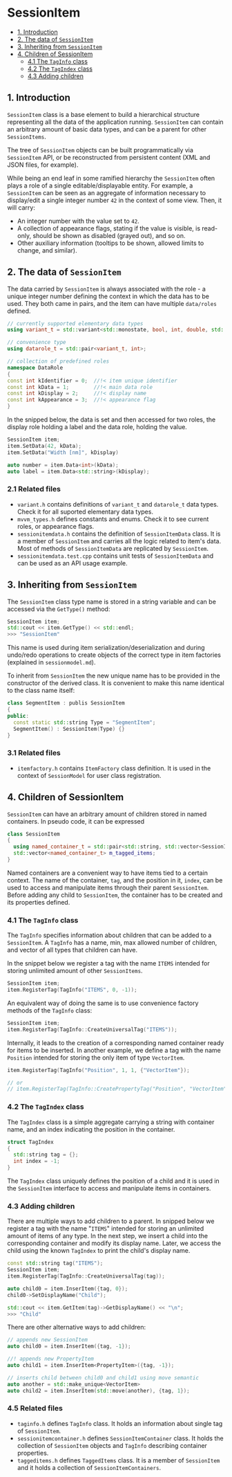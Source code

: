 # SessionItem <!-- omit in toc -->

- [1. Introduction](#1-introduction)
- [2. The data of `SessionItem`](#2-the-data-of-sessionitem)
- [3. Inheriting from `SessionItem`](#3-inheriting-from-sessionitem)
- [4. Children of SessionItem](#4-children-of-sessionitem)
  - [4.1 The `TagInfo` class](#41-the-taginfo-class)
  - [4.2 The `TagIndex` class](#42-the-tagindex-class)
  - [4.3 Adding children](#43-adding-children)

## 1. Introduction

`SessionItem` class is a base element to build a hierarchical structure
representing all the data of the application running. `SessionItem` can contain
an arbitrary amount of basic data types, and can be a parent for other
`SessionItems`.

The tree of `SessionItem` objects can be built programmatically via
`SessionItem` API, or be reconstructed from persistent content (XML and JSON
files, for example).

While being an end leaf in some ramified hierarchy the `SessionItem` often plays
a role of a single editable/displayable entity. For example, a `SessionItem` can
be seen as an aggregate of information necessary to display/edit a single
integer number `42` in the context of some view. Then, it will carry:

- An integer number with the value set to  `42`.
- A collection of appearance flags, stating if the value is visible, is
  read-only, should be shown as disabled (grayed out), and so on.
- Other auxiliary information (tooltips to be shown, allowed limits to change,
  and similar).
  
## 2. The data of `SessionItem`

The data carried by `SessionItem` is always associated with the role - a unique
integer number defining the context in which the data has to be used. They both
came in pairs, and the item can have multiple `data/roles` defined.

```C++
// currently supported elementary data types
using variant_t = std::variant<std::monostate, bool, int, double, std::string, std::vector<double>>;

// convenience type
using datarole_t = std::pair<variant_t, int>;

// collection of predefined roles
namespace DataRole
{
const int kIdentifier = 0;  //!< item unique identifier
const int kData = 1;        //!< main data role
const int kDisplay = 2;     //!< display name
const int kAppearance = 3;  //!< appearance flag
} 
```

In the snipped below, the data is set and then accessed for two roles, the
display role holding a label and the data role, holding the value.

```C++
SessionItem item;
item.SetData(42, kData);
item.SetData("Width [nm]", kDisplay)

auto number = item.Data<int>(kData);
auto label = item.Data<std::string>(kDisplay);
```

### 2.1 Related files <!-- omit in toc -->

- `variant.h` contains definitions of `variant_t` and `datarole_t` data types.
  Check it for all suported elementary data types.
- `mvvm_types.h` defines constants and enums. Check it to see current roles, or
  appearance flags.
- `sessionitemdata.h` contains the definition of `SessionItemData` class. It is
  a member of `SessionItem` and carries all the logic related to item's data.
  Most of methods of `SessionItemData` are replicated by `SessionItem`.
- `sessionitemdata.test.cpp` contains unit tests of `SessionItemData` and can be
  used as an API usage example.

## 3. Inheriting from `SessionItem`

The `SessionItem` class type name is stored in a string variable and can be
accessed via the `GetType()` method:

```C++
SessionItem item;
std::cout << item.GetType() << std::endl;
>>> "SessionItem"
```

This name is used during item serialization/deserialization and during undo/redo
operations to create objects of the correct type in item factories (explained in
`sessionmodel.md`).

To inherit from `SessionItem` the new unique name has to be provided in the
constructor of the derived class. It is convenient to make this name identical
to the class name itself:

```C++
class SegmentItem : publis SessionItem 
{
public:
  const static std::string Type = "SegmentItem";
  SegmentItem() : SessionItem(Type) {}
}
```

### 3.1 Related files <!-- omit in toc -->

- `itemfactory.h` contains `ItemFactory` class definition. It is used in the
  context of `SessionModel` for user class registration.

## 4. Children of SessionItem

`SessionItem` can have an arbitrary amount of children stored in named
containers. In pseudo code, it can be expressed

```C++
class SessionItem
{
  using named_container_t = std::pair<std::string, std::vector<SessionItem*>>;
  std::vector<named_container_t> m_tagged_items;
}
```

Named containers are a convenient way to have items tied to a certain context.
The name of the container, `tag`, and the position in it, `index`, can be used to
access and manipulate items through their parent `SessionItem`. Before adding
any child to `SessionItem`, the container has to be created and its properties
defined.

### 4.1 The `TagInfo` class

The `TagInfo` specifies information about children that can be added to a
`SessionItem`. A `TagInfo` has a name, min, max allowed number of children, and
vector of all types that children can have.

In the snippet below we register a tag with the name `ITEMS` intended for
storing unlimited amount of other `SessionItems`.

```C++
SessionItem item;
item.RegisterTag(TagInfo("ITEMS", 0, -1));
```

An equivalent way of doing the same is to use convenience
factory methods of the `TagInfo` class:

```C++
SessionItem item;
item.RegisterTag(TagInfo::CreateUniversalTag("ITEMS"));
```

Internally, it leads to the creation of a corresponding named container ready
for items to be inserted. In another example, we define a tag with the name
`Position` intended for storing the only item of type `VectorItem`.

```C++
item.RegisterTag(TagInfo("Position", 1, 1, {"VectorItem"});

// or
// item.RegisterTag(TagInfo::CreatePropertyTag("Position", "VectorItem"));
```

### 4.2 The `TagIndex` class

The `TagIndex` class is a simple aggregate carrying a string with container
name, and an index indicating the position in the container.

```C++
struct TagIndex
{
  std::string tag = {};
  int index = -1;
}
```

The `TagIndex` class uniquely defines the position of a child and it is used in
the `SessionItem` interface to access and manipulate items in containers.

### 4.3 Adding children

There are multiple ways to add children to a parent. In snipped below we
register a tag with the name "`ITEMS`" intended for storing an unlimited amount
of items of any type. In the next step, we insert a child into the corresponding
container and modify its display name. Later, we access the child using the
known `TagIndex` to print the child's display name.

```C++
const std::string tag("ITEMS");
SessionItem item;
item.RegisterTag(TagInfo::CreateUniversalTag(tag)); 

auto child0 = item.InserItem({tag, 0});
child0->SetDisplayName("Child");

std::cout << item.GetItem(tag)->GetDisplayName() << "\n";
>>> "Child"
```

There are other alternative ways to add children:

```C++
// appends new SessionItem
auto child0 = item.InserItem({tag, -1});

//! appends new PropertyItem
auto child1 = item.InserItem<PropertyItem>({tag, -1});

// inserts child between child0 and child1 using move semantic
auto another = std::make_unique<VectorItem>
auto child2 = item.InserItem(std::move(another), {tag, 1});
```

### 4.5 Related files <!-- omit in toc -->

- `taginfo.h` defines `TagInfo` class. It holds an information about single tag
  of `SessionItem`.
- `sessionitemcontainer.h` defines `SessionItemContainer` class. It holds the
  collection of `SessionItem` objects and `TagInfo` describing container
  properties.
- `taggeditems.h` defines `TaggedItems` class. It is a member of `SessionItem`
  and it holds a collection of `SessionItemContainers`.
